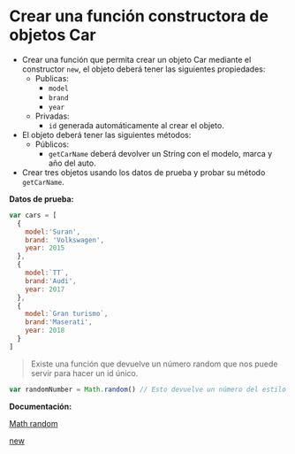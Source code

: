 # Crear una función constructora de objetos Car

- Crear una función que permita crear un objeto Car mediante el constructor `new`, el objeto deberá tener las siguientes propiedades:
   - Publicas:
      - `model`
      - `brand`
      - `year`
    - Privadas:
      - `id` generada automáticamente al crear el objeto.
- El objeto deberá tener las siguientes métodos:
   - Públicos:
     - `getCarName` deberá devolver un String con el modelo, marca y año del auto.
- Crear tres objetos usando los datos de prueba y probar su método `getCarName`.

**Datos de prueba:**

```js
var cars = [
  {
    model:'Suran',
    brand: 'Volkswagen',
    year: 2015
  },
  {
    model:`TT`,
    brand:'Audi',
    year: 2017
  },
  {
    model:`Gran turismo`,
    brand:'Maserati',
    year: 2018
  }
]
```

> Existe una función que devuelve un número random que nos puede servir para hacer un id único.

```js
var randomNumber = Math.random() // Esto devuelve un número del estilo 0.11296860298890499
```

**Documentación:**

[Math random](https://developer.mozilla.org/en-US/docs/Web/JavaScript/Reference/Global_Objects/Math/random)

[new](https://developer.mozilla.org/en-US/docs/Web/JavaScript/Reference/Operators/new)
